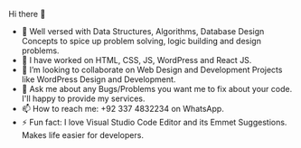 Hi there 👋

<!--
**agha-shahzaib-ali/agha-shahzaib-ali** is a ✨ _special_ ✨ repository because its `README.md` (this file) appears on your GitHub profile.

Here are some ideas to get you started: -->

- 🔭 Well versed with Data Structures, Algorithms, Database Design Concepts to spice up problem solving, logic building and design problems.
- 🌱 I have worked on HTML, CSS, JS, WordPress and React JS.
- 👯 I’m looking to collaborate on Web Design and Development Projects like WordPress Design and Development.
- 💬 Ask me about any Bugs/Problems you want me to fix about your code. I'll happy to provide my services.
- 📫 How to reach me: +92 337 4832234 on WhatsApp.
- ⚡ Fun fact: I love Visual Studio Code Editor and its Emmet Suggestions. Makes life easier for developers.

